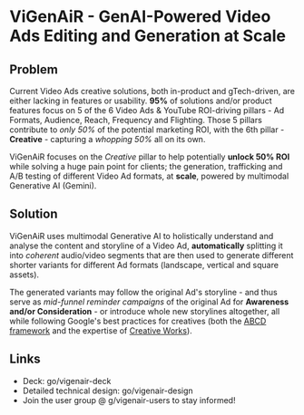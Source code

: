 # ViGenAiR - GenAI-Powered Video Ads Editing and Generation at Scale

## Problem

Current Video Ads creative solutions, both in-product and gTech-driven, are
either lacking in features or usability. **95%** of solutions and/or product
features focus on 5 of the 6 Video Ads & YouTube ROI-driving pillars - Ad
Formats, Audience, Reach, Frequency and Flighting. Those 5 pillars contribute to
*only 50%* of the potential marketing ROI, with the 6th pillar - **Creative** -
capturing a *whopping 50%* all on its own.

ViGenAiR focuses on the *Creative* pillar to help potentially **unlock 50% ROI**
while solving a huge pain point for clients; the generation, trafficking and A/B
testing of different Video Ad formats, at **scale**, powered by multimodal
Generative AI (Gemini).

## Solution

ViGenAiR uses multimodal Generative AI to holistically understand and analyse
the content and storyline of a Video Ad, **automatically** splitting it into
*coherent* audio/video segments that are then used to generate different shorter
variants for different Ad formats (landscape, vertical and square assets).

The generated variants may follow the original Ad's storyline - and thus serve
as *mid-funnel reminder campaigns* of the original Ad for
**Awareness and/or Consideration** - or introduce whole new storylines
altogether, all while following Google's best practices for creatives (both the
[ABCD framework](http://go/ABCDs) and the expertise of
[Creative Works](http://go/creativeworks)).

## Links

-   Deck: go/vigenair-deck
-   Detailed technical design: go/vigenair-design
-   Join the user group @ g/vigenair-users to stay informed!
